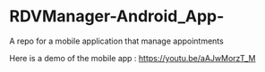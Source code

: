 # RDVManager-Android_App-
A repo for a mobile application that manage appointments

Here is a demo of the mobile app :
https://youtu.be/aAJwMorzT_M
